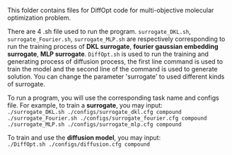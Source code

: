 This folder contains files for DiffOpt code for multi-objective molecular optimization problem.  
  
There are 4 .sh file used to run the program. `surrogate_DKL.sh`, `surrogate_Fourier.sh`, `surrogate_MLP.sh` are respectively corresponding to run the training process of **DKL surrogate**, **fourier gaussian embedding surrogate**, **MLP surrogate**. `DiffOpt.sh` is used to run the training and generating process of diffusion process, the first line command is used to train the model and the second line of the command is used to generate solution. You can change the parameter 'surrogate' to used different kinds of surrogate.
  
To run a program, you will use the corresponding task name and configs file. For example, to train a **surrogate**, you may input:  
`./surrogate_DKL.sh ./configs/surrogate_dkl.cfg compound`  
`./surrogate_Fourier.sh ./configs/surrogate_fourier.cfg compound`  
`./surrogate_MLP.sh ./configs/surrogate_mlp.cfg compound`  
  
To train and use the **diffusion model**, you may input:  
`./DiffOpt.sh ./configs/diffusion.cfg compound`  
  

